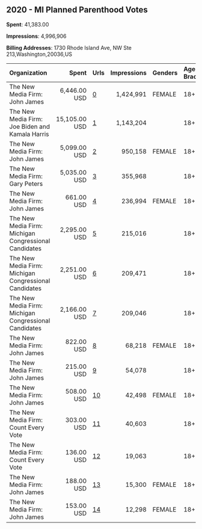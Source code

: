 ## 2020 - MI Planned Parenthood Votes 
**Spent**: 41,383.00

**Impressions**: 4,996,906

**Billing Addresses**: 1730 Rhode Island Ave, NW Ste 213,Washington,20036,US

|Organization|Spent|Urls|Impressions|Genders|Age Brackets|Country Codes|
|:---|---:|:---|---:|:---|:---|:---|
|The New Media Firm: John James|6,446.00 USD|[0](https://www.snap.com/political-ads/asset/8e26f32721423c20dd13a86989e2d47aba122b0ddcd3edb59ceecf240a4c4a6c?mediaType=mp4)|1,424,991|FEMALE|18+|united states|
|The New Media Firm: Joe Biden and Kamala Harris|15,105.00 USD|[1](https://www.snap.com/political-ads/asset/5cbb1df86bc23a2c69dd716f41b5cfe8ab4b3b6aa54381ed9287d3e04fdd4a2d?mediaType=mp4)|1,143,204||18+|united states|
|The New Media Firm: John James|5,099.00 USD|[2](https://www.snap.com/political-ads/asset/a611af5c09b42c6dedfe7f781e2edd0129a956dd6674abcf81d3b86e01a10ec4?mediaType=mp4)|950,158|FEMALE|18+|united states|
|The New Media Firm: Gary Peters|5,035.00 USD|[3](https://www.snap.com/political-ads/asset/d5fc0e8ee3d2abb4956fd208cae9b0ddb5e160a7aa73f86422bdf394348ac0c4?mediaType=mp4)|355,968||18+|united states|
|The New Media Firm: John James|661.00 USD|[4](https://www.snap.com/political-ads/asset/b98e7128b5e72cd483c45754d4eb158daf88b1de86324b9f678fc2fd09da31d7?mediaType=mp4)|236,994|FEMALE|18+|united states|
|The New Media Firm: Michigan Congressional Candidates|2,295.00 USD|[5](https://www.snap.com/political-ads/asset/00ccf320c9c6679069325965efba607197d102f786946c93148af19255b78c67?mediaType=mp4)|215,016||18+|united states|
|The New Media Firm: Michigan Congressional Candidates|2,251.00 USD|[6](https://www.snap.com/political-ads/asset/57f39abcc2bbf02e1ee47c9e4bba9215d1d487dabef7b9439fec6b251daa7fb7?mediaType=mp4)|209,471||18+|united states|
|The New Media Firm: Michigan Congressional Candidates|2,166.00 USD|[7](https://www.snap.com/political-ads/asset/9674fdea7a8dc42d70bdd6fff74bb654a7a851bf7adc85327da393356a5c9939?mediaType=mp4)|209,046||18+|united states|
|The New Media Firm: John James|822.00 USD|[8](https://www.snap.com/political-ads/asset/8e26f32721423c20dd13a86989e2d47aba122b0ddcd3edb59ceecf240a4c4a6c?mediaType=mp4)|68,218|FEMALE|18+|united states|
|The New Media Firm: John James|215.00 USD|[9](https://www.snap.com/political-ads/asset/d5fc0e8ee3d2abb4956fd208cae9b0ddb5e160a7aa73f86422bdf394348ac0c4?mediaType=mp4)|54,078||18+|united states|
|The New Media Firm: John James|508.00 USD|[10](https://www.snap.com/political-ads/asset/b98e7128b5e72cd483c45754d4eb158daf88b1de86324b9f678fc2fd09da31d7?mediaType=mp4)|42,498|FEMALE|18+|united states|
|The New Media Firm: Count Every Vote|303.00 USD|[11](https://www.snap.com/political-ads/asset/0c47a757a803cd4caa741bbc9478f6cffee5429c60dfdba72146ec247662c895?mediaType=mp4)|40,603||18+|united states|
|The New Media Firm: Count Every Vote|136.00 USD|[12](https://www.snap.com/political-ads/asset/0c47a757a803cd4caa741bbc9478f6cffee5429c60dfdba72146ec247662c895?mediaType=mp4)|19,063||18+|united states|
|The New Media Firm: John James|188.00 USD|[13](https://www.snap.com/political-ads/asset/3734ab5b13b6caa55255d7ad1e02e8abad141c2bdbc093215fac4b63200203ae?mediaType=mp4)|15,300|FEMALE|18+|united states|
|The New Media Firm: John James|153.00 USD|[14](https://www.snap.com/political-ads/asset/6c7bd53c56ebbdca9649ee987b7b18ec5799d25b2d7ca265f4d4007eb3cf42bf?mediaType=mp4)|12,298|FEMALE|18+|united states|
